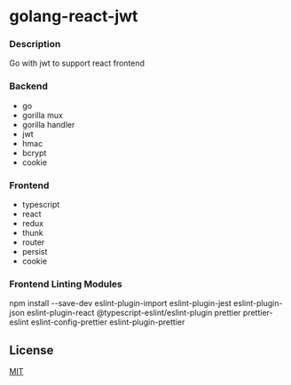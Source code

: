 # golang-react-jwt

### Description
Go with jwt to support react frontend

### Backend
- go
- gorilla mux
- gorilla handler
- jwt
- hmac
- bcrypt
- cookie

### Frontend
- typescript
- react
- redux
- thunk
- router
- persist
- cookie

### Frontend Linting Modules
npm install --save-dev eslint-plugin-import eslint-plugin-jest eslint-plugin-json eslint-plugin-react @typescript-eslint/eslint-plugin prettier prettier-eslint eslint-config-prettier eslint-plugin-prettier

## License
[MIT](https://choosealicense.com/licenses/mit/)
